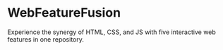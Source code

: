 # WebFeatureFusion
Experience the synergy of HTML, CSS, and JS with five interactive web features in one repository.
